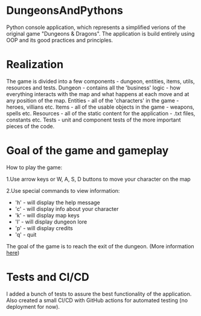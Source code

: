 # DungeonsAndPythons

Python console application, which represents a simplified verions of the original game "Dungeons & Dragons". The application is build entirely using OOP and its good practices and principles.

# Realization
The game is divided into a few components - dungeon, entities, items, utils, resources and tests.
Dungeon - contains all the 'business' logic - how everything interacts with the map and what happens at each move and at any position of the map.
Entities - all of the 'characters' in the game - heroes, villians etc.
Items - all of the usable objects in the game - weapons, spells etc.
Resources - all of the static content for the application - .txt files, constants etc.
Tests - unit and component tests of the more important pieces of the code.

# Goal of the game and gameplay
How to play the game:

1.Use arrow keys or W, A, S, D buttons to move your character on the map

2.Use special commands to view information:

- 'h' - will display the help message
- 'c' - will display info about your character
- 'k' - will display map keys
- 'l' - will display dungeon lore
- 'p' - will display credits
- 'q' - quit

The goal of the game is to reach the exit of the dungeon. (More information [here](resources/files/intro.txt))


# Tests and CI/CD
I added a bunch of tests to assure the best functionality of the application. Also created a small CI/CD with GitHub actions for automated testing (no deployment for now).